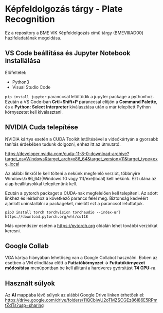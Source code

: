 # Képfeldolgozás tárgy - Plate Recognition
Ez a repository a BME VIK Képfeldolgozás című tárgy (BMEVIIIAD00) házifeladatának megoldása.

## VS Code beállítása és Jupyter Notebook installálása

Előfeltétel:
- Python3
- Visual Studio Code

```pip install jupyter``` paranccsal letöltődik a jupyter package a pythonhoz.
Ezután a VS Code-ban <b>Crtl+Shift+P</b> paranccsal előjön a <b>Command Palette</b>, és a <b>Python: Select Interpreter</b> kiválasztása után a már telepített Python környezetet kell kiválasztani.

## NVIDIA Cuda telepítése

NVIDIA kártya esetén a CUDA Toolkit letöltésével a videókártyán a gyorsabb tanítás érdekében tudunk dolgozni, ehhez itt az útmutató.

https://developer.nvidia.com/cuda-11-8-0-download-archive?target_os=Windows&target_arch=x86_64&target_version=11&target_type=exe_local

Az alábbi linkről le kell tölteni a nekünk megfelelő verziót, többnyire Windows/x86_64/(Windows 10 vagy 11)/exe(local) kell nekünk. Ezt utána az alap beállításokkal telepítenünk kell.

Ezután a pytorch packaget a CUDA-nak megfelelően kell telepíteni. Az adott linkhez és leíráshoz a következő parancs felel meg. Biztonság kedvéért ajánlott uninstallálni a packageket, mielőtt ezt a parancsot lefuttatjuk.

```pip3 install torch torchvision torchaudio --index-url https://download.pytorch.org/whl/cu118```

Más oprendszer esetén a https://pytorch.org oldalán lehet további verziókat keresni.

## Google Collab

VGA kártya hiányában lehetőség van a Google Collabot használni. Ebben az esetben a VM elindítása előtt a <b>Futtatókörnyezet -> Futtatókörnyezet módosítása</b> menüpontban be kell állítani a hardveres gyórsítást <b>T4 GPU</b>-ra.

## Használt súlyok

Az <b>AI</b> mappába lévő súlyok az alábbi Google Drive linken érhetőek el:
    https://drive.google.com/drive/folders/11QCblwU2oTMZSCGEz86I86E5RPmtZdTs?usp=sharing